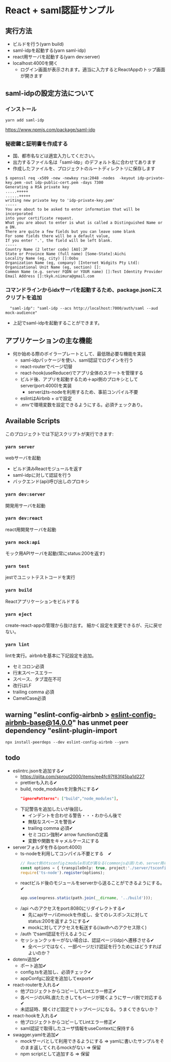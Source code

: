 # React + saml認証サンプル

## 実行方法
  * ビルドを行う(yarn build)
  * saml-idpを起動する(yarn saml-idp)
  * react用サーバを起動する(yarn dev:server)
  * localhost:4000を開く
    * ログイン画面が表示されます。適当に入力するとReactAppのトップ画面が開きます

## saml-idpの設定方法について

### インストール
```
yarn add saml-idp
```
https://www.npmjs.com/package/saml-idp

### 秘密鍵と証明書を作成する
  * 国、都市名などは適宜入力してください。
  * 出力するファイル名は「saml-idp」のデフォルト名に合わせてあります
  * 作成したファイルを、プロジェクトのルートディレクトリに保存します
```
$ openssl req -x509 -new -newkey rsa:2048 -nodes  -keyout idp-private-key.pem -out idp-public-cert.pem -days 7300
Generating a RSA private key
.....+++++
......+++++
writing new private key to 'idp-private-key.pem'
-----
You are about to be asked to enter information that will be incorporated
into your certificate request.
What you are about to enter is what is called a Distinguished Name or a DN.
There are quite a few fields but you can leave some blank
For some fields there will be a default value,
If you enter '.', the field will be left blank.
-----
Country Name (2 letter code) [AU]:JP
State or Province Name (full name) [Some-State]:Aichi
Locality Name (eg, city) []:Oobu
Organization Name (eg, company) [Internet Widgits Pty Ltd]:
Organizational Unit Name (eg, section) []:
Common Name (e.g. server FQDN or YOUR name) []:Test Identity Provider
Email Address []:tkyk.niimura@gmail.com

```
### コマンドラインからidxサーバを起動するため、package.jsonにスクリプトを追加

```
  "saml-idp": "saml-idp --acs http://localhost:7000/auth/saml --aud mock-audience"
```
  * 上記でsaml-idpを起動することができます。

## アプリケーションの主な機能
* 何か始める際のボイラープレートとして、最低限必要な機能を実装
  * saml-idpパッケージを使い、saml認証でログインを行う
  * react-routerでページ切替
  * react-hook(useReducer)でアプリ全体のステートを管理する
  * ビルド後、アプリを起動するため＋api側のプロキシとしてserver(port:4000)を実装
    * serverはts-nodeを利用するため、事前コンパイル不要
  * eslintはAirbnb + αで設定
  * .envで環境変数を設定できるようにする。必須チェックあり。


## Available Scripts

このプロジェクトでは下記スクリプトが実行できます:

### `yarn server`
webサーバを起動
  * ビルド済みReactモジュールを返す
  * saml-idpに対して認証を行う
  * バックエンド(api)呼び出しのプロキシ
### `yarn dev:server`
開発用サーバを起動
### `yarn dev:react`
react用開発サーバを起動
### `yarn mock:api`
モック用APIサーバを起動(常にstatus:200を返す)
### `yarn test`
jestでユニットテストコードを実行
### `yarn build`
Reactアプリケーションをビルドする
### `yarn eject`
create-react-appの管理から抜け出す。
細かく設定を変更できるが、元に戻せない。

### `yarn lint`
lintを実行。airbnbを基本に下記設定を追加。
  * セミコロン必須
  * 行末スペースエラー
  * スペース、タブ混在不可
  * 改行はLF
  * trailing comma 必須
  * CamelCase必須


## warning "eslint-config-airbnb > eslint-config-airbnb-base@14.0.0" has unmet peer dependency "eslint-plugin-import
```
npx install-peerdeps --dev eslint-config-airbnb --yarn
```

## todo
* eslintrc.jsonを追加する✔
  * https://qiita.com/sprout2000/items/ee4fc97f83f45ba1d227
  * prettierも入れる✔
  * build, node_modulesを対象外にする✔
    ```json
    "ignorePatterns": ["build","node_modules"],
    ```
  * 下記警告を追加したいが後回し
    * インデントを合わせる警告・・・わからん後で
    * 無駄なスペースを警告✔
    * trailing comma 必須✔
    * セミコロン強制✔ arrow functionの定義
    * 変数や関数をキャメルケースにする
* serverフォルダを作る(port:4000)
  * ts-nodeを利用してコンパイル不要とする　✔
    ```typescript
    // React側のtsconfigとmodule形式が異なる(commonjs必須)ため、server用のtsconfigを読み込む
    const options = { transpileOnly: true, project:'./server/tsconfig.json' };
    require('ts-node').register(options);
    ```
  * reactビルド後のモジュールをserverから送ることができるようにする。✔
    ```typescript
    app.use(express.static(path.join(__dirname, '../build')));
    ```
  * /api へのアクセスをport:8080にリダイレクトする✔
    * 先にapiサーバのmockを作成し、全てのレスポンスに対してstatus:200を返すようにする✔
    * mockに対してアクセスを転送する(/authへのアクセス除く)
  * /auth でsaml認証を行えるように ✔
  * セッションクッキーがない場合は、認証ページ(idp)へ遷移させる✔
    * 全ページではなく、一部ページだけ認証を行うためにはどうすればよいのか？
* dotenv追加✔
  * ポート追加✔
  * config.tsを追加し、必須チェック✔
  * appConfgに設定を追加してexport✔
* react-routerを入れる✔
  * 他プロジェクトからコピーしてLintエラー修正✔
  * 各ページのURL直たたきしてもページが開くようにサーバ側で対応する✔
  * 未認証時、開くけど固定でトップページになる。うまくできないか？
* react-hookを入れる✔
  * 他プロジェクトからコピーしてLintエラー修正✔
  * saml認証で取得したユーザ情報をuseContextに保持する
* swagger.yamlを追加✔
  * mockサーバとして利用できるようにする ⇒ yamlに書いたサンプルをそのまま返してくれるmockがない ⇒ 保留
  * npm scriptとして追加する ⇒ 保留


